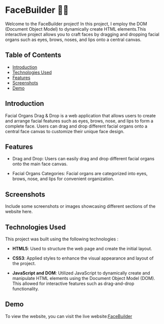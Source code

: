 # FaceBuilder :technologist:
Welcome to the FaceBuilder project! In this project, I employ the DOM (Document Object Model) to dynamically create HTML elements.This interactive project allows you to craft faces by dragging and dropping facial organs such as eyes, brows, noses, and lips onto a central canvas.

## Table of Contents
- [Introduction](#introduction)
- [Technologies Used](#technologiesused)
- [Features](#features)
- [Screenshots](#screenshots)
- [Demo](#Demo)

## Introduction

Facial Organs Drag & Drop is a web application that allows users to create and arrange facial features such as eyes, brows, nose, and lips to form a complete face. Users can drag and drop different facial organs onto a central face canvas to customize their unique face design.

## Features

- Drag and Drop: Users can easily drag and drop different facial organs onto the main face canvas.

- Facial Organs Categories: Facial organs are categorized into eyes, brows, nose, and lips for convenient organization.

## Screenshots 

Include some screenshots or images showcasing different sections of the website here.

## Technologies Used

This project was built using the following technologies :

- **HTML5**: Used to structure the web page and create the initial layout.

- **CSS3**: Applied styles to enhance the visual appearance and layout of the project.

- **JavaScript and DOM**: Utilized JavaScript to dynamically create and manipulate HTML elements using the Document Object Model (DOM). This allowed for interactive features such as drag-and-drop functionality.

## Demo
To view the website, you can visit the live website:[FaceBuilder](https://israa27.github.io/FaceBuilder/)

